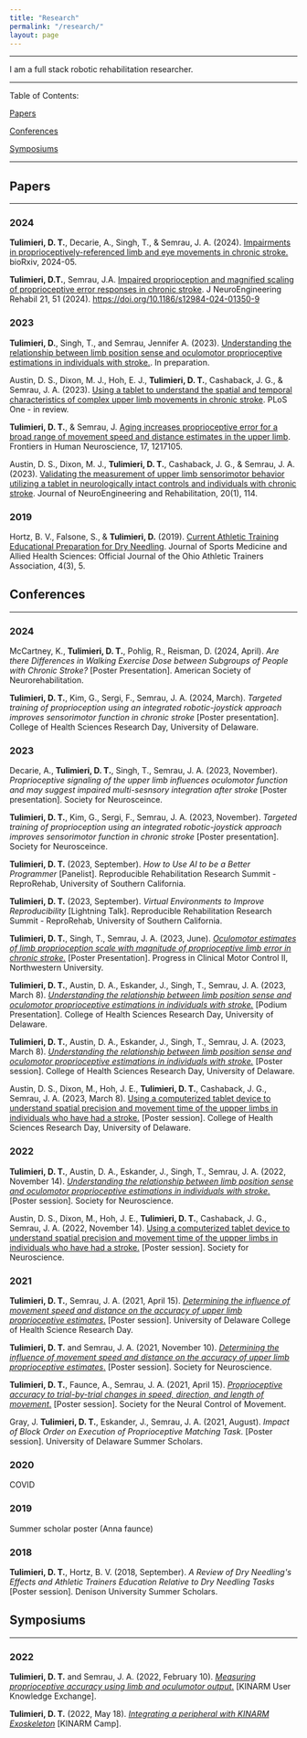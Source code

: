 ```yaml
---
title: "Research"
permalink: "/research/"
layout: page
---
```


---

I am a full stack robotic rehabilitation researcher. 

---

Table of Contents:

[Papers](#papers)

[Conferences](#conferences)

[Symposiums](#symposiums)

---

## Papers 

---

### 2024

**Tulimieri, D. T.**, Decarie, A., Singh, T., & Semrau, J. A. (2024). [Impairments in proprioceptively-referenced limb and eye movements in chronic stroke.](https://www.biorxiv.org/content/biorxiv/early/2024/05/10/2024.05.09.593341.full.pdf) bioRxiv, 2024-05.

**Tulimieri, D.T.**, Semrau, J.A. [Impaired proprioception and magnified scaling of proprioceptive error responses in chronic stroke](https://jneuroengrehab.biomedcentral.com/articles/10.1186/s12984-024-01350-9). J NeuroEngineering Rehabil 21, 51 (2024). https://doi.org/10.1186/s12984-024-01350-9

### 2023

**Tulimieri, D.**, Singh, T., and Semrau, Jennifer A. (2023). [Understanding the relationship between limb position sense and oculomotor proprioceptive estimations in individuals with stroke.](). In preparation. 

Austin, D. S., Dixon, M. J., Hoh, E. J., **Tulimieri, D. T.**, Cashaback, J. G., & Semrau, J. A. (2023). [Using a tablet to understand the spatial and temporal characteristics of complex upper limb movements in chronic stroke](). PLoS One - in review.

**Tulimieri, D. T.**, & Semrau, J. [Aging increases proprioceptive error for a broad range of movement speed and distance estimates in the upper limb](https://www.frontiersin.org/articles/10.3389/fnhum.2023.1217105/full). Frontiers in Human Neuroscience, 17, 1217105.

Austin, D. S., Dixon, M. J., **Tulimieri, D. T.**, Cashaback, J. G., & Semrau, J. A. (2023). [Validating the measurement of upper limb sensorimotor behavior utilizing a tablet in neurologically intact controls and individuals with chronic stroke](https://link.springer.com/article/10.1186/s12984-023-01240-6). Journal of NeuroEngineering and Rehabilitation, 20(1), 114.

### 2019

Hortz, B. V., Falsone, S., & **Tulimieri, D.** (2019). [Current Athletic Training Educational Preparation for Dry Needling](https://scholarworks.bgsu.edu/cgi/viewcontent.cgi?article=1158&context=jsmahs). Journal of Sports Medicine and Allied Health Sciences: Official Journal of the Ohio Athletic Trainers Association, 4(3), 5.

## Conferences

---

### 2024

McCartney, K., **Tulimieri, D. T.**, Pohlig, R., Reisman, D. (2024, April). *Are there Differences in Walking Exercise Dose between Subgroups of People with Chronic Stroke?* [Poster Presentation]. American Society of Neurorehabilitation.

**Tulimieri, D. T.**, Kim, G., Sergi, F., Semrau, J. A. (2024, March). *Targeted training of proprioception using an integrated robotic-joystick approach improves sensorimotor function in chronic stroke* [Poster presentation]. College of Health Sciences Research Day, University of Delaware. 

### 2023

Decarie, A., **Tulimieri, D. T.**, Singh, T., Semrau, J. A. (2023, November). *Proprioceptive signaling of the upper limb influences oculomotor function and may suggest impaired multi-sesnsory integration after stroke* [Poster presentation]. Society for Neurosceince. 

**Tulimieri, D. T.**, Kim, G., Sergi, F., Semrau, J. A. (2023, November). *Targeted training of proprioception using an integrated robotic-joystick approach improves sensorimotor function in chronic stroke* [Poster presentation]. Society for Neurosceince. 

**Tulimieri, D. T.** (2023, September). *How to Use AI to be a Better Programmer* [Panelist]. Reproducible Rehabilitation Research Summit - ReproRehab, University of Southern California. 

**Tulimieri, D. T.** (2023, September). *Virtual Environments to Improve Reproducibility* [Lightning Talk]. Reproducible Rehabilitation Research Summit - ReproRehab, University of Southern California. 

**Tulimieri, D. T.**, Singh, T., Semrau, J. A. (2023, June). [*Oculomotor estimates of limb proprioception scale with magnitude of proprioceptive limb error in chronic stroke.*]() [Poster Presentation]. Progress in Clinical Motor Control II, Northwestern University. 

**Tulimieri, D. T.**, Austin, D. A., Eskander, J., Singh, T., Semrau, J. A. (2023, March 8). [*Understanding the relationship between limb position sense and oculomotor proprioceptive estimations in individuals with stroke.*]() [Podium Presentation]. College of Health Sciences Research Day, University of Delaware. 

**Tulimieri, D. T.**, Austin, D. A., Eskander, J., Singh, T., Semrau, J. A. (2023, March 8). [*Understanding the relationship between limb position sense and oculomotor proprioceptive estimations in individuals with stroke.*]() [Poster session]. College of Health Sciences Research Day, University of Delaware. 

Austin, D. S., Dixon, M., Hoh, J. E., **Tulimieri, D. T.**, Cashaback, J. G., Semrau, J. A. (2023, March 8). [Using a computerized tablet device to understand spatial precision and movement time of the uppper limbs in individuals who have had a stroke.]() [Poster session]. College of Health Sciences Research Day, University of Delaware. 

### 2022

**Tulimieri, D. T.**, Austin, D. A., Eskander, J., Singh, T., Semrau, J. A. (2022, November 14). [*Understanding the relationship between limb position sense and oculomotor proprioceptive estimations in individuals with stroke.*]() [Poster session]. Society for Neuroscience.  

Austin, D. S., Dixon, M., Hoh, J. E., **Tulimieri, D. T.**, Cashaback, J. G., Semrau, J. A. (2022, November 14). [Using a computerized tablet device to understand spatial precision and movement time of the uppper limbs in individuals who have had a stroke.]() [Poster session]. Society for Neuroscience.


### 2021

**Tulimieri, D. T.**, Semrau, J. A. (2021, April 15). [*Determining the influence of movement speed and distance on the accuracy of upper limb proprioceptive estimates*.]() [Poster session]. University of Delaware College of Health Science Research Day. 

**Tulimieri, D. T.** and Semrau, J. A. (2021, November 10). [*Determining the influence of movement speed and distance on the accuracy of upper limb proprioceptive estimates*.](https://vimeo.com/666477795) [Poster session]. Society for Neuroscience. 

**Tulimieri, D. T.**, Faunce, A., Semrau, J. A. (2021, April 15). [*Proprioceptive accuracy to trial-by-trial changes in speed, direction, and length of movement*.](https://vimeo.com/666478189) [Poster session]. Society for the Neural Control of Movement. 

Gray, J. **Tulimieri, D. T.**, Eskander, J., Semrau, J. A. (2021, August). *Impact of Block Order on Execution of Proprioceptive Matching Task*. [Poster session]. University of Delaware Summer Scholars.  

### 2020

COVID

### 2019

Summer scholar poster (Anna faunce)

### 2018

**Tulimieri, D. T.**, Hortz, B. V. (2018, September). *A Review of Dry Needling's Effects and Athletic Trainers Education Relative to Dry Needling Tasks* [Poster session]. Denison University Summer Scholars. 

## Symposiums 

---

### 2022

**Tulimieri, D. T.** and Semrau, J. A. (2022, February 10). [*Measuring proprioceptive accuracy using limb and oculumotor output*.](https://vimeo.com/676091426) [KINARM User Knowledge Exchange]. 

**Tulimieri, D. T.** (2022, May 18). [*Integrating a peripheral with KINARM Exoskeleton*](https://vimeo.com/manage/videos/711802706) [KINARM Camp]. 

